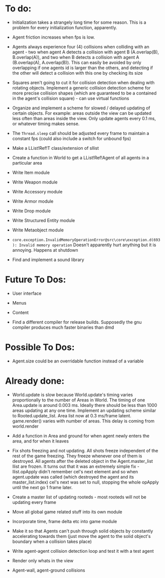 
# To do:

* Initialization takes a strangely long time for some reason. This is a problem for every initialization function, apparently.

* Agent friction increases when fps is low.

* Agents always experience four (4) collisions when colliding with an agent - two when agent A detects a collision with agent B (A.overlap(B), B.overlap(A)), and two when B detects a collision with agent A (B.overlap(A), A.overlap(B)). This can easily be avoided by only overlapping if one agents id is larger than the others, and detecting if the other will detect a collision with this one by checking its size
* Squares aren't going to cut it for collision detection when dealing with rotating objects. Implement a generic collision detection scheme for more precise collision shapes (which are guaranteed to be a contained in the agent's collision square) - can use virtual functions

* Organize and implement a scheme for slowed / delayed updating of certain objects. For example: areas outside the view can be updated less often than areas inside the view. Only update agents every 0.1 ms, or whatever timing makes sense.
* The ``Thread.sleep`` call should be adjusted every frame to maintain a constant fps (could also include a switch for unbound fps)

* Make a LList!Ref!T class/extension of sllist
* Create a function in World to get a LList!Ref!Agent of all agents in a particular area

* Write Item module
* Write Weapon module
* Write Accessory module
* Write Armor module
* Write Drop module
* Write Structured Entity module
* Write Metaobject module

* ``core.exception.InvalidMemoryOperationError@src\core\exception.d(693): Invalid memory operation`` Doesn't apparently hurt anything but it is annoying. Happens at shutdown

* Find and implement a sound library


# Future To Dos:

* User interface

* Menus

* Content

* Find a different compiler for release builds. Supposedly the gnu compiler produces much faster binaries than dmd


# Possible To Dos:

* Agent.size could be an overridable function instead of a variable


# Already done:

* World.update is slow because World.update's timing varies proportionally to the number of Areas in World. The timing of one Area.update is around 0.003 ms. Ideally there should be less than 1000 areas updating at any one time. Implement an updating scheme similar to Rooted.update_list. Area list now at 0.3 ms/frame latent. game.render() varies with number of areas. This delay is coming from world.render

* Add a function in Area and ground for when agent newly enters the area, and for when it leaves

* Fix shots freezing and not updating. All shots freeze independent of the rest of the game freezing. They freeze whenever one of them is destroyed. All agents after the deleted object in the Agent.master_list llist are frozen. It turns out that it was an extremely simple fix - llist.opApply didn't remember cel's next element and so when agent.update was called (which destroyed the agent and its master_list.index) cel's next was set to null, stopping the whole opApply until the next go 1 frame later.

* Create a master list of updating rooteds - most rooteds will not be updating every frame

* Move all global game related stuff into its own module
* Incorporate time, frame delta etc into game module

* Make it so that Agents can't push through solid objects by constantly accelerating towards them (just move the agent to the solid object's boundary when a collision takes place)

* Write agent-agent collision detection loop and test it with a test agent

* Render only whats in the view 

* Agent-wall, agent-ground collisions
